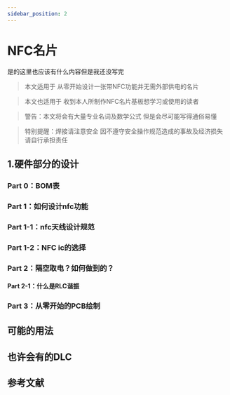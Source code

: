 ```yaml
---
sidebar_position: 2
---
```


# NFC名片

是的这里也应该有什么内容但是我还没写完

> 本文适用于 从零开始设计一张带NFC功能并无需外部供电的名片

> 本文也适用于 收到本人所制作NFC名片基板想学习或使用的读者

> 警告：本文将会有大量专业名词及数学公式 但是会尽可能写得通俗易懂

> 特别提醒：焊接请注意安全 因不遵守安全操作规范造成的事故及经济损失请自行承担责任


## 1.硬件部分的设计

### Part 0：BOM表

### Part 1：如何设计nfc功能

### Part 1-1：nfc天线设计规范

### Part 1-2：NFC ic的选择

### Part 2：隔空取电？如何做到的？

#### Part 2-1：什么是RLC谐振

### Part 3：从零开始的PCB绘制


## 可能的用法

## 也许会有的DLC



## 参考文献